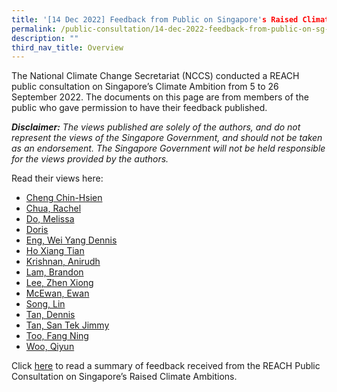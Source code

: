 ```yaml
---
title: '[14 Dec 2022] Feedback from Public on Singapore's Raised Climate Ambition'
permalink: /public-consultation/14-dec-2022-feedback-from-public-on-sg-raised-climate-ambition/
description: ""
third_nav_title: Overview
---
```


The National Climate Change Secretariat (NCCS) conducted a REACH public consultation on Singapore’s Climate Ambition from 5 to 26 September 2022. The documents on this page are from members of the public who gave permission to have their feedback published.

_**Disclaimer:**_ _The views published are solely of the authors, and do not represent the views of the Singapore Government, and should not be taken as an endorsement. The Singapore Government will not be held responsible for the views provided by the authors._

Read their views here:

*   [Cheng Chin-Hsien](/files/Cheng%20Chin-Hsien.pdf)
*   [Chua, Rachel](/files/PC2022_Rachel%20Chua.pdf)
*   [Do, Melissa](/files/PC2022_Melissa%20Do.pdf)
*   [Doris](/files/PC2022_Doris.pdf)
*   [Eng, Wei Yang Dennis](/files/PC2022_Dennis%20Eng%20Wei%20Yang.pdf)
*   [Ho Xiang Tian](/files/PC2022_Ho%20Xiang%20Tian.pdf)
*   [Krishnan, Anirudh](/files/PC2022_Anirudh%20Krishnan.pdf)
*   [Lam, Brandon](/files/PC2022_Brandon%20Lam.pdf)
*   [Lee, Zhen Xiong](/files/PC2022_Lee%20Zhen%20Xiong.pdf)
*   [McEwan, Ewan](/files/PC2022_Ewan%20McEwan.pdf)
*   [Song, Lin](/files/PC2022_Song%20Lin.pdf)
*   [Tan, Dennis](/files/PC2022_Dennis%20Tan.pdf)
*   [Tan, San Tek Jimmy](/files/PC2022_Jimmy%20Tan%20San%20Tek.pdf)
*   [Too, Fang Ning](/files/PC2022_Too%20Fang%20Ning.pdf)
*   [Woo, Qiyun](/files/PC2022_Woo%20Qiyun.pdf)

Click [here](https://www.nccs.gov.sg/public-consultation/25-oct-2022-feedback-reach-public-consultations-sg-climate-ambition/) to read a summary of feedback received from the REACH Public Consultation on Singapore’s Raised Climate Ambitions.
